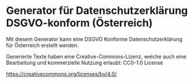 # Generator für Datenschutzerklärung DSGVO-konform (Österreich)
Mit diesem Generator kann eine DSGVO Konforme Datenschutzerklärung für Österreich erstellt werden.
 
Generierte Texte haben eine Creative-Commons-Lizenz, welche auch eine 
Bearbeitung und 
kommerzielle Nutzung erlaubt: CC0-1.0 License


https://creativecommons.org/licenses/by/4.0/

